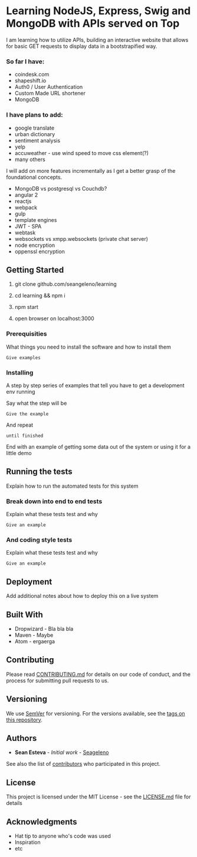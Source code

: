 # Learning NodeJS, Express, Swig and MongoDB with APIs served on Top

I am learning how to utilize APIs, building an interactive website
that allows for basic GET requests to display data in a bootstrapified way.

### So far I have:

- coindesk.com
- shapeshift.io
- Auth0 / User Authentication
- Custom Made URL shortener
- MongoDB


### I have plans to add:

- google translate
- urban dictionary
- sentiment analysis
- yelp
- accuweather - use wind speed to move css element(?)
- many others

I will add on more features incrementally as I get a better grasp of the foundational concepts.

- MongoDB vs postgresql vs Couchdb?
- angular 2
- reactjs
- webpack
- gulp
- template engines
- JWT - SPA
- webtask
- websockets vs xmpp.websockets (private chat server)
- node encryption
- oppenssl encryption

## Getting Started

1. git clone github.com/seangeleno/learning

2. cd learning && npm i

3. npm start

4. open browser on localhost:3000

### Prerequisities

What things you need to install the software and how to install them

```
Give examples
```

### Installing

A step by step series of examples that tell you have to get a development env running

Say what the step will be

```
Give the example
```

And repeat

```
until finished
```

End with an example of getting some data out of the system or using it for a little demo

## Running the tests

Explain how to run the automated tests for this system

### Break down into end to end tests

Explain what these tests test and why

```
Give an example
```

### And coding style tests

Explain what these tests test and why

```
Give an example
```

## Deployment

Add additional notes about how to deploy this on a live system

## Built With

* Dropwizard - Bla bla bla
* Maven - Maybe
* Atom - ergaerga

## Contributing

Please read [CONTRIBUTING.md](https://gist.github.com/PurpleBooth/b24679402957c63ec426) for details on our code of conduct, and the process for submitting pull requests to us.

## Versioning

We use [SemVer](http://semver.org/) for versioning. For the versions available, see the [tags on this repository](https://github.com/your/project/tags).

## Authors

* **Sean Esteva** - *Initial work* - [Seageleno](https://github.com/seangeleno)

See also the list of [contributors](https://github.com/your/project/contributors) who participated in this project.

## License

This project is licensed under the MIT License - see the [LICENSE.md](LICENSE.md) file for details

## Acknowledgments

* Hat tip to anyone who's code was used
* Inspiration
* etc
